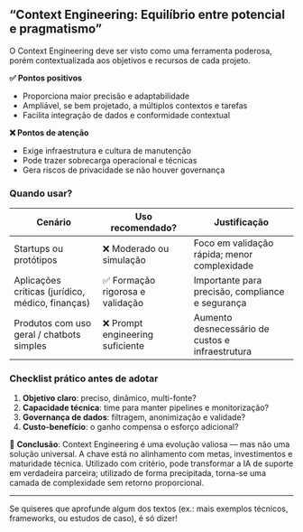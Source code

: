## “Context Engineering: Equilíbrio entre potencial e pragmatismo”

O Context Engineering deve ser visto como uma ferramenta poderosa, porém contextualizada aos objetivos e recursos de cada projeto.

**✅ Pontos positivos**

* Proporciona maior precisão e adaptabilidade
* Ampliável, se bem projetado, a múltiplos contextos e tarefas
* Facilita integração de dados e conformidade contextual

**❌ Pontos de atenção**

* Exige infraestrutura e cultura de manutenção
* Pode trazer sobrecarga operacional e técnicas
* Gera riscos de privacidade se não houver governança

### Quando usar?

| Cenário                                          | Uso recomendado?                | Justificação                                     |
| ------------------------------------------------ | ------------------------------- | ------------------------------------------------ |
| Startups ou protótipos                           | ❌ Moderado ou simulação         | Foco em validação rápida; menor complexidade     |
| Aplicações críticas (jurídico, médico, finanças) | ✅ Formação rigorosa e validação | Importante para precisão, compliance e segurança |
| Produtos com uso geral / chatbots simples        | ❌ Prompt engineering suficiente | Aumento desnecessário de custos e infraestrutura |

### Checklist prático antes de adotar

1. **Objetivo claro**: preciso, dinâmico, multi-fonte?
2. **Capacidade técnica**: time para manter pipelines e monitorização?
3. **Governança de dados**: filtragem, anonimização e validade?
4. **Custo-benefício**: o ganho compensa o esforço adicional?

🎯 **Conclusão**:
Context Engineering é uma evolução valiosa — mas não uma solução universal. A chave está no alinhamento com metas, investimentos e maturidade técnica. Utilizado com critério, pode transformar a IA de suporte em verdadeira parceira; utilizado de forma precipitada, torna-se uma camada de complexidade sem retorno proporcional.

---

Se quiseres que aprofunde algum dos textos (ex.: mais exemplos técnicos, frameworks, ou estudos de caso), é só dizer!
